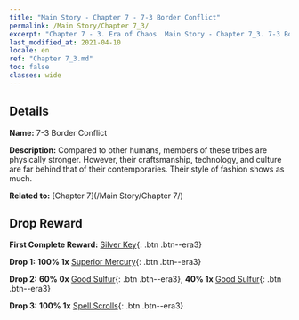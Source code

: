 ```yaml
---
title: "Main Story - Chapter 7 - 7-3 Border Conflict"
permalink: /Main Story/Chapter 7_3/
excerpt: "Chapter 7 - 3. Era of Chaos  Main Story - Chapter 7_3. 7-3 Border Conflict"
last_modified_at: 2021-04-10
locale: en
ref: "Chapter 7_3.md"
toc: false
classes: wide
---
```


## Details

 **Name:** 7-3 Border Conflict

 **Description:** Compared to other humans, members of these tribes are physically stronger. However, their craftsmanship, technology, and culture are far behind that of their contemporaries. Their style of fashion shows as much.

 **Related to:** [Chapter 7](/Main Story/Chapter 7/)

## Drop Reward

 **First Complete Reward:** [Silver Key](/Items/con_693/){: .btn .btn--era3}

 **Drop 1:** **100% 1x** [Superior Mercury](/Items/mat_21/){: .btn .btn--era3}

 **Drop 2:** **60% 0x** [Good Sulfur](/Items/mat_15/){: .btn .btn--era3}, **40% 1x** [Good Sulfur](/Items/mat_15/){: .btn .btn--era3}

 **Drop 3:** **100% 1x** [Spell Scrolls](/Items/con_694/){: .btn .btn--era3}

